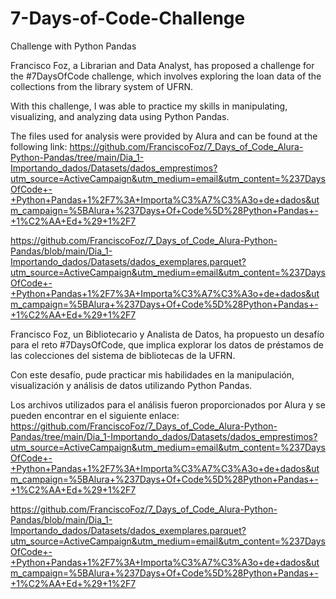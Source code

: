 # 7-Days-of-Code-Challenge
Challenge with Python Pandas


Francisco Foz, a Librarian and Data Analyst, has proposed a challenge for the #7DaysOfCode challenge, which involves exploring the loan data of the collections from the library system of UFRN.

With this challenge, I was able to practice my skills in manipulating, visualizing, and analyzing data using Python Pandas.

The files used for analysis were provided by Alura and can be found at the following link:
https://github.com/FranciscoFoz/7_Days_of_Code_Alura-Python-Pandas/tree/main/Dia_1-Importando_dados/Datasets/dados_emprestimos?utm_source=ActiveCampaign&utm_medium=email&utm_content=%237DaysOfCode+-+Python+Pandas+1%2F7%3A+Importa%C3%A7%C3%A3o+de+dados&utm_campaign=%5BAlura+%237Days+Of+Code%5D%28Python+Pandas+-+1%C2%AA+Ed+%29+1%2F7

https://github.com/FranciscoFoz/7_Days_of_Code_Alura-Python-Pandas/blob/main/Dia_1-Importando_dados/Datasets/dados_exemplares.parquet?utm_source=ActiveCampaign&utm_medium=email&utm_content=%237DaysOfCode+-+Python+Pandas+1%2F7%3A+Importa%C3%A7%C3%A3o+de+dados&utm_campaign=%5BAlura+%237Days+Of+Code%5D%28Python+Pandas+-+1%C2%AA+Ed+%29+1%2F7


Francisco Foz, un Bibliotecario y Analista de Datos, ha propuesto un desafío para el reto #7DaysOfCode, que implica explorar los datos de préstamos de las colecciones del sistema de bibliotecas de la UFRN.

Con este desafío, pude practicar mis habilidades en la manipulación, visualización y análisis de datos utilizando Python Pandas.

Los archivos utilizados para el análisis fueron proporcionados por Alura y se pueden encontrar en el siguiente enlace:
https://github.com/FranciscoFoz/7_Days_of_Code_Alura-Python-Pandas/tree/main/Dia_1-Importando_dados/Datasets/dados_emprestimos?utm_source=ActiveCampaign&utm_medium=email&utm_content=%237DaysOfCode+-+Python+Pandas+1%2F7%3A+Importa%C3%A7%C3%A3o+de+dados&utm_campaign=%5BAlura+%237Days+Of+Code%5D%28Python+Pandas+-+1%C2%AA+Ed+%29+1%2F7

https://github.com/FranciscoFoz/7_Days_of_Code_Alura-Python-Pandas/blob/main/Dia_1-Importando_dados/Datasets/dados_exemplares.parquet?utm_source=ActiveCampaign&utm_medium=email&utm_content=%237DaysOfCode+-+Python+Pandas+1%2F7%3A+Importa%C3%A7%C3%A3o+de+dados&utm_campaign=%5BAlura+%237Days+Of+Code%5D%28Python+Pandas+-+1%C2%AA+Ed+%29+1%2F7

